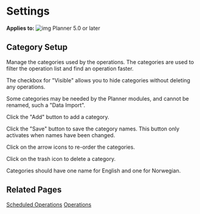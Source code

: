 # Settings
**Applies to:** ![img](https://profitbasedocs.blob.core.windows.net/icons/yes-icon.png) Planner 5.0 or later

## Category Setup

Manage the categories used by the operations. The categories are used to filter the operation list and find an operation faster.

The checkbox for "Visible" allows you to hide categories without deleting any operations.

Some categories may be needed by the Planner modules, and cannot be renamed, such a "Data Import".

Click the "Add" button to add a category.

Click the "Save" button to save the category names. This button only activates when names have been changed.

Click on the arrow icons to re-order the categories.

Click on the trash icon to delete a category.

Categories should have one name for English and one for Norwegian.

## Related Pages

[Scheduled Operations](ScheduledOperations.md)
[Operations](Operations.md)

